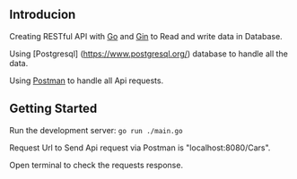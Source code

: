## Introducion
Creating RESTful API with [Go](https://go.dev/) and [Gin](https://gin-gonic.com/) to Read and write data in Database.

Using [Postgresql] (https://www.postgresql.org/) database to handle all the data.

Using [Postman](https://www.postman.com/) to handle all Api requests.

## Getting Started

 Run the development server:
```go run ./main.go```
 

 Request Url to Send Api request via Postman is "localhost:8080/Cars".

 Open terminal to check the requests response.
